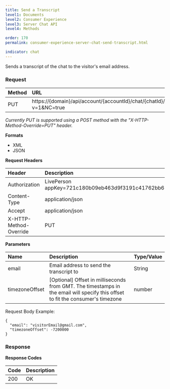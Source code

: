 ```yaml
---
title: Send a Transcript
level1: Documents
level2: Consumer Experience
level3: Server Chat API
level4: Methods

order: 170
permalink: consumer-experience-server-chat-send-transcript.html

indicator: chat
---
```


Sends a transcript of the chat to the visitor's email address.

### Request

| Method | URL |
| :--- | :--- |
| PUT | https://{domain}/api/account/{accountId}/chat/{chatId}/transcriptRequest?v=1&NC=true |

*Currently PUT is supported using a POST method with the "X-HTTP-Method-Override=PUT" header.*

**Formats**

- XML
- JSON

**Request Headers**

| Header | Description |
| :--- | :--- |
| Authorization | LivePerson appKey=721c180b09eb463d9f3191c41762bb68 |
| Content-Type | application/json |
| Accept | application/json |
| X-HTTP-Method-Override | PUT |

**Parameters**

| Name  | Description | Type/Value |
| :--- | :--- | :--- |
| email | Email address to send the transcript to | String |
| timezoneOffset | [Optional] Offset in milliseconds from GMT. The timestamps in the email will specify this offset to fit the consumer's timezone| number |

Request Body Example:

    {
      "email": "visitorEmail@gmail.com",
      "timezoneOffset": -7200000
    }

### Response

**Response Codes**

| Code | Description |
| :--- | :--- |
| 200 | OK |
